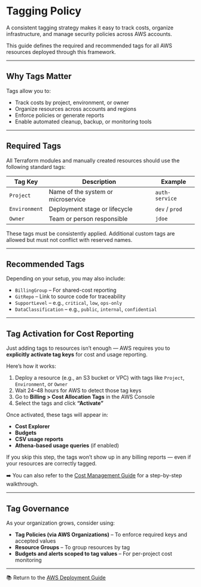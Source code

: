 # Tagging Policy

A consistent tagging strategy makes it easy to track costs, organize infrastructure, and manage security policies across AWS accounts.

This guide defines the required and recommended tags for all AWS resources deployed through this framework.

---

## Why Tags Matter

Tags allow you to:

- Track costs by project, environment, or owner
- Organize resources across accounts and regions
- Enforce policies or generate reports
- Enable automated cleanup, backup, or monitoring tools

---

## Required Tags

All Terraform modules and manually created resources should use the following standard tags:

| Tag Key     | Description                         | Example        |
|-------------|-------------------------------------|----------------|
| `Project`   | Name of the system or microservice  | `auth-service` |
| `Environment` | Deployment stage or lifecycle      | `dev` / `prod` |
| `Owner`     | Team or person responsible          | `jdoe`         |

These tags must be consistently applied. Additional custom tags are allowed but must not conflict with reserved names.

---

## Recommended Tags

Depending on your setup, you may also include:

- `BillingGroup` – For shared-cost reporting
- `GitRepo` – Link to source code for traceability
- `SupportLevel` – e.g., `critical`, `low`, `ops-only`
- `DataClassification` – e.g., `public`, `internal`, `confidential`

---

## Tag Activation for Cost Reporting

Just adding tags to resources isn’t enough — AWS requires you to **explicitly activate tag keys** for cost and usage reporting.

Here’s how it works:

1. Deploy a resource (e.g., an S3 bucket or VPC) with tags like `Project`, `Environment`, or `Owner`
2. Wait 24–48 hours for AWS to detect those tag keys
3. Go to **Billing > Cost Allocation Tags** in the AWS Console
4. Select the tags and click **“Activate”**

Once activated, these tags will appear in:

- **Cost Explorer**
- **Budgets**
- **CSV usage reports**
- **Athena-based usage queries** (if enabled)

If you skip this step, the tags won’t show up in any billing reports — even if your resources are correctly tagged.

➡️ You can also refer to the [Cost Management Guide](../cost-management/README.md) for a step-by-step walkthrough.

---

## Tag Governance

As your organization grows, consider using:

- **Tag Policies (via AWS Organizations)** – To enforce required keys and accepted values
- **Resource Groups** – To group resources by tag
- **Budgets and alerts scoped to tag values** – For per-project cost monitoring

---

📚 Return to the [AWS Deployment Guide](../README.md)
